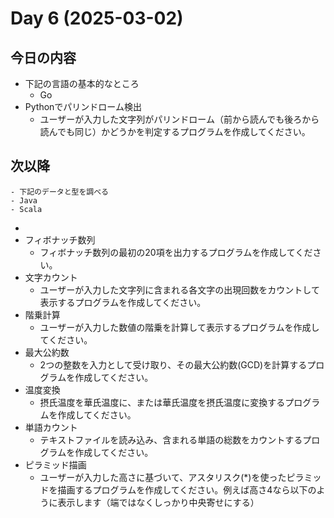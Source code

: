 # Day 6 (2025-03-02)

## 今日の内容

- 下記の言語の基本的なところ
    - Go
- Pythonでパリンドローム検出
    - ユーザーが入力した文字列がパリンドローム（前から読んでも後ろから読んでも同じ）かどうかを判定するプログラムを作成してください。
    
## 次以降
    - 下記のデータと型を調べる
    - Java
    - Scala


- 
- フィボナッチ数列
    - フィボナッチ数列の最初の20項を出力するプログラムを作成してください。
- 文字カウント
    - ユーザーが入力した文字列に含まれる各文字の出現回数をカウントして表示するプログラムを作成してください。
- 階乗計算
    - ユーザーが入力した数値の階乗を計算して表示するプログラムを作成してください。
- 最大公約数
    - 2つの整数を入力として受け取り、その最大公約数(GCD)を計算するプログラムを作成してください。
- 温度変換
    - 摂氏温度を華氏温度に、または華氏温度を摂氏温度に変換するプログラムを作成してください。
- 単語カウント
    - テキストファイルを読み込み、含まれる単語の総数をカウントするプログラムを作成してください。
- ピラミッド描画
    - ユーザーが入力した高さに基づいて、アスタリスク(*)を使ったピラミッドを描画するプログラムを作成してください。例えば高さ4なら以下のように表示します（端ではなくしっかり中央寄せにする）




